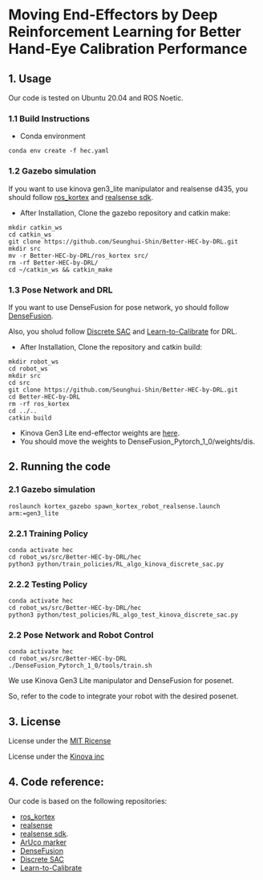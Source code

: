 # Moving End-Effectors by Deep Reinforcement Learning for Better Hand-Eye Calibration Performance 


## 1. Usage

Our code is tested on Ubuntu 20.04 and ROS Noetic.

### 1.1 Build Instructions

- Conda environment
```
conda env create -f hec.yaml
```

### 1.2 Gazebo simulation

If you want to use kinova gen3_lite manipulator and realsense d435, you should follow [ros_kortex](https://github.com/Kinovarobotics/ros_kortex) and [realsense sdk](https://github.com/IntelRealSense/librealsense/blob/master/doc/distribution_linux.md).

- After Installation, Clone the gazebo repository and catkin make:
```
mkdir catkin_ws
cd catkin_ws
git clone https://github.com/Seunghui-Shin/Better-HEC-by-DRL.git
mkdir src
mv -r Better-HEC-by-DRL/ros_kortex src/
rm -rf Better-HEC-by-DRL/
cd ~/catkin_ws && catkin_make
```

### 1.3 Pose Network and DRL

If you want to use DenseFusion for pose network, yo should follow [DenseFusion](https://github.com/j96w/DenseFusion).

Also, you sholud follow [Discrete SAC](https://github.com/BY571/SAC_discrete) and [Learn-to-Calibrate](https://github.com/ethz-asl/Learn-to-Calibrate/tree/master?tab=readme-ov-file) for DRL.

- After Installation, Clone the repository and catkin build:
```
mkdir robot_ws
cd robot_ws
mkdir src
cd src
git clone https://github.com/Seunghui-Shin/Better-HEC-by-DRL.git
cd Better-HEC-by-DRL
rm -rf ros_kortex
cd ../..
catkin build
```

- Kinova Gen3 Lite end-effector weights are [here](https://drive.google.com/drive/u/1/folders/1eSech0IvzmTBDrLPPm-NSky1l2skHeAF).
- You should move the weights to DenseFusion_Pytorch_1_0/weights/dis.


## 2. Running the code

### 2.1 Gazebo simulation
```
roslaunch kortex_gazebo spawn_kortex_robot_realsense.launch arm:=gen3_lite
```
   
### 2.2.1 Training Policy
```
conda activate hec
cd robot_ws/src/Better-HEC-by-DRL/hec
python3 python/train_policies/RL_algo_kinova_discrete_sac.py
```
### 2.2.2 Testing Policy
```
conda activate hec
cd robot_ws/src/Better-HEC-by-DRL/hec
python3 python/test_policies/RL_algo_test_kinova_discrete_sac.py
```

### 2.2 Pose Network and Robot Control
```
conda activate hec
cd robot_ws/src/Better-HEC-by-DRL
./DenseFusion_Pytorch_1_0/tools/train.sh
```
We use Kinova Gen3 Lite manipulator and DenseFusion for posenet.

So, refer to the code to integrate your robot with the desired posenet.

## 3. License

License under the [MIT Ricense](https://github.com/Seunghui-Shin/Better-HEC-by-DRL/blob/main/DenseFusion_Pytorch_1_0/LICENSE)

License under the [Kinova inc](https://github.com/Seunghui-Shin/Better-HEC-by-DRL/blob/main/ros_kortex/LICENSE)


## 4. Code reference:

Our code is based on the following repositories:

- [ros_kortex](https://github.com/Kinovarobotics/ros_kortex)
- [realsense](https://github.com/issaiass/realsense2_description)
- [realsense sdk](https://github.com/IntelRealSense/librealsense/blob/master/doc/distribution_linux.md).
- [ArUco marker](https://github.com/ValerioMagnago/aruco_description)
- [DenseFusion](https://github.com/j96w/DenseFusion)
- [Discrete SAC](https://github.com/BY571/SAC_discrete)
- [Learn-to-Calibrate](https://github.com/ethz-asl/Learn-to-Calibrate/tree/master?tab=readme-ov-file)

